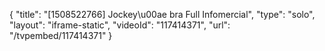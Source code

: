 {
    "title": "[1508522766] Jockey\u00ae bra Full Infomercial",
    "type": "solo",
    "layout": "iframe-static",
    "videoId": "117414371",
    "url": "\/tvpembed\/117414371"
}